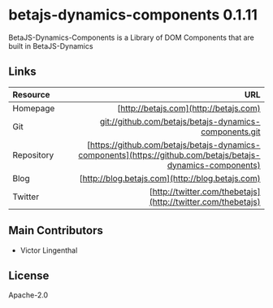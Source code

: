 # betajs-dynamics-components 0.1.11


BetaJS-Dynamics-Components is a Library of DOM Components that are built in BetaJS-Dynamics












## Links
| Resource   | URL |
| :--------- | --: |
| Homepage   | [http://betajs.com](http://betajs.com) |
| Git        | [git://github.com/betajs/betajs-dynamics-components.git](git://github.com/betajs/betajs-dynamics-components.git) |
| Repository | [https://github.com/betajs/betajs-dynamics-components](https://github.com/betajs/betajs-dynamics-components) |
| Blog       | [http://blog.betajs.com](http://blog.betajs.com) | 
| Twitter    | [http://twitter.com/thebetajs](http://twitter.com/thebetajs) | 
 








## Main Contributors

- Victor Lingenthal

## License

Apache-2.0








